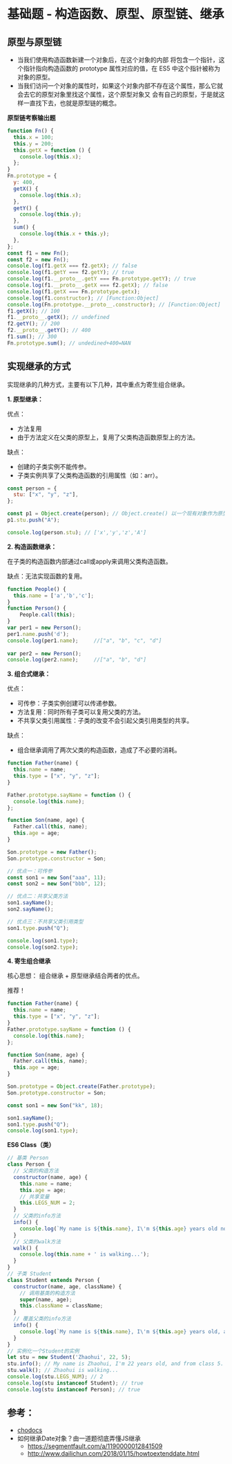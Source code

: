 # 基础题 - 构造函数、原型、原型链、继承

## 原型与原型链

- 当我们使用构造函数新建一个对象后，在这个对象的内部 将包含一个指针，这个指针指向构造函数的 prototype 属性对应的值，在 ES5 中这个指针被称为对象的原型。
- 当我们访问一个对象的属性时，如果这个对象内部不存在这个属性，那么它就会去它的原型对象里找这个属性，这个原型对象又 会有自己的原型，于是就这样一直找下去，也就是原型链的概念。

**原型链考察输出题**

```js
function Fn() {
  this.x = 100;
  this.y = 200;
  this.getX = function () {
    console.log(this.x);
  };
}
Fn.prototype = {
  y: 400,
  getX() {
    console.log(this.x);
  },
  getY() {
    console.log(this.y);
  },
  sum() {
    console.log(this.x + this.y);
  },
};
const f1 = new Fn();
const f2 = new Fn();
console.log(f1.getX === f2.getX); // false
console.log(f1.getY === f2.getY); // true
console.log(f1.__proto__.getY === Fn.prototype.getY); // true
console.log(f1.__proto__.getX === f2.getX); // false
console.log(f1.getX === Fn.prototype.getx);
console.log(f1.constructor); // [Function:Object]
console.log(Fn.prototype.__proto__.constructor); // [Function:Object]
f1.getX(); // 100
f1.__proto__.getX(); // undefined
f2.getY(); // 200
f2.__proto__.getY(); // 400
f1.sum(); // 300
Fn.prototype.sum(); // undedined+400=NAN
```

## 实现继承的方式

实现继承的几种方式，主要有以下几种，其中重点为寄生组合继承。

**1. 原型继承：**

优点：

- 方法复用
- 由于方法定义在父类的原型上，复用了父类构造函数原型上的方法。

缺点：

- 创建的子类实例不能传参。
- 子类实例共享了父类构造函数的引用属性（如：arr）。

```js
const person = {
  stu: ["x", "y", "z"],
};

const p1 = Object.create(person); // Object.create() 以一个现有对象作为原型，创建一个新对象
p1.stu.push("A");

console.log(person.stu); // ['x','y','z','A']
```

**2. 构造函数继承：**

在子类的构造函数内部通过call或apply来调用父类构造函数。

缺点：无法实现函数的复用。

```js
function People() {  
  this.name = ['a','b','c'];  
}  
function Person() {  
    People.call(this);  
}  
var per1 = new Person();  
per1.name.push('d');  
console.log(per1.name);     //["a", "b", "c", "d"]  
  
var per2 = new Person();  
console.log(per2.name);     //["a", "b", "d"]  
```

**3. 组合式继承：**

优点：

- 可传参：子类实例创建可以传递参数。 
- 方法复用：同时所有子类可以复用父类的方法。 
- 不共享父类引用属性：子类的改变不会引起父类引用类型的共享。

缺点：

- 组合继承调用了两次父类的构造函数，造成了不必要的消耗。

```js
function Father(name) {
  this.name = name;
  this.type = ["x", "y", "z"];
}

Father.prototype.sayName = function () {
  console.log(this.name);
};

function Son(name, age) {
  Father.call(this, name);
  this.age = age;
}

Son.prototype = new Father();
Son.prototype.constructor = Son;

// 优点一：可传参
const son1 = new Son("aaa", 11);
const son2 = new Son("bbb", 12);

// 优点二：共享父类方法
son1.sayName();
son2.sayName();

// 优点三：不共享父类引用类型
son1.type.push("Q");

console.log(son1.type);
console.log(son2.type);
```

**4. 寄生组合继承**

核心思想： 组合继承 + 原型继承结合两者的优点。 

推荐！

```js
function Father(name) {
  this.name = name;
  this.type = ["x", "y", "z"];
}
Father.prototype.sayName = function () {
  console.log(this.name);
};

function Son(name, age) {
  Father.call(this, name);
  this.age = age;
}

Son.prototype = Object.create(Father.prototype);
Son.prototype.constructor = Son;

const son1 = new Son("kk", 18);

son1.sayName();
son1.type.push("Q");
console.log(son1.type);
```

**ES6 Class（类）**

```js
// 基类 Person
class Person {
  // 父类的构造方法
  constructor(name, age) {
    this.name = name;
    this.age = age;
    // 共享变量
    this.LEGS_NUM = 2;
  }
  // 父类的info方法
  info() {
    console.log(`My name is ${this.name}, I\'m ${this.age} years old now.`);
  }
  // 父类的walk方法
  walk() {
    console.log(this.name + ' is walking...');
  }
}
// 子类 Student
class Student extends Person {
  constructor(name, age, className) {
    // 调用基类的构造方法
    super(name, age);
    this.className = className;
  }
  // 覆盖父类的info方法
  info() {
    console.log(`My name is ${this.name}, I\'m ${this.age} years old, and from class ${this.className}.`);
  }
}
// 实例化一个Student的实例
let stu = new Student('Zhaohui', 22, 5);
stu.info(); // My name is Zhaohui, I'm 22 years old, and from class 5.
stu.walk(); // Zhaohui is walking...
console.log(stu.LEGS_NUM); // 2
console.log(stu instanceof Student); // true
console.log(stu instanceof Person); // true
```


## 参考：

- [chodocs](https://chodocs.cn/interview/js/)
- 如何继承Date对象？由一道题彻底弄懂JS继承
  - https://segmentfault.com/a/1190000012841509
  - http://www.dailichun.com/2018/01/15/howtoextenddate.html